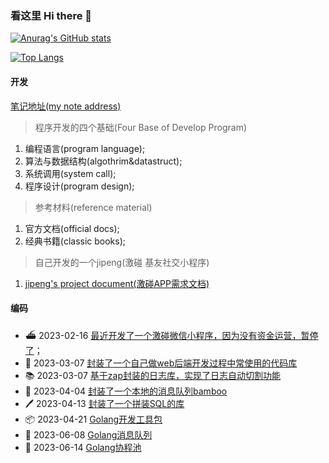 ### 看这里 Hi there 👋

[![Anurag's GitHub stats](https://github-readme-stats.vercel.app/api?username=cmfunc)](https://github.com/anuraghazra/github-readme-stats)

[![Top Langs](https://github-readme-stats.vercel.app/api/top-langs/?username=cmfunc)](https://github.com/anuraghazra/github-readme-stats)

#### 开发

[笔记地址(my note address)](https://github.com/azi-v/azi-v)

> 程序开发的四个基础(Four Base of Develop Program)

1. 编程语言(program language);
2. 算法与数据结构(algothrim&datastruct);
3. 系统调用(system call);
4. 程序设计(program design);

> 参考材料(reference material)

1. 官方文档(official docs);
2. 经典书籍(classic books);

> 自己开发的一个jipeng(激碰 基友社交小程序)

1. [jipeng's project document(激碰APP需求文档)](https://github.com/cmfunc/jipeng/blob/main/README.md)

#### 编码

- ⛴ 2023-02-16 [最近开发了一个激碰微信小程序，因为没有资金运营，暂停了](https://github.com/cmfunc/cmfunc/blob/master/jipeng/project.md)；
- 🚚 2023-03-07 [封装了一个自己做web后端开发过程中常使用的代码库](https://github.com/cmfunc/go-toolbox)
- 📚 2023-03-07 [基于zap封装的日志库，实现了日志自动切割功能](https://github.com/cmfunc/zapper)
- 📰 2023-04-04 [封装了一个本地的消息队列bamboo](https://github.com/cmfunc/go-toolbox/tree/main/bamboo)
- 🖊️ 2023-04-13 [封装了一个拼装SQL的库](https://github.com/cmfunc/go-toolbox/tree/main/cement)
- 📦 2023-04-21 [Golang开发工具包](https://github.com/cmfunc/go-toolbox)
- 📌 2023-06-08 [Golang消息队列](https://github.com/cmfunc/tube)
- 🌺 2023-06-14 [Golang协程池](https://github.com/cmfunc/async_pool)
